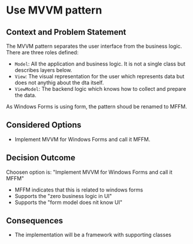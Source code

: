 # Use MVVM pattern

## Context and Problem Statement

The MVVM pattern separates the user interface from the business logic. There are three roles defined:

* `Model`: All the application and business logic. It is not a single class but describes layers below.
* `View`: The visual representation for the user which represents data but does not anythig about the dta itself.
* `ViewModel`: The backend logic which knows how to collect and prepare the data.

As Windows Forms is using form, the pattern shoud be renamed to MFFM.

## Considered Options

* Implement MVVM for Windows Forms and call it MFFM.

## Decision Outcome

Choosen option is: "Implement MVVM for Windows Forms and call it MFFM"

* MFFM indicates that this is related to windows forms
* Supports the "zero business logic in UI"
* Supports the "form model does nit know UI"

## Consequences

* The implementation will be a framework with supporting classes
